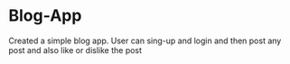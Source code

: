 # Blog-App
Created a simple blog app. User  can sing-up and  login and then post any post and also like or dislike the post 
